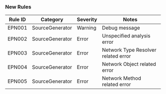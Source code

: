 ### New Rules

Rule ID | Category | Severity | Notes
--------|----------|----------|--------------------
EPN001  | SourceGenerator     | Warning  | Debug message
EPN002  | SourceGenerator     | Error  | Unspecified analysis error
EPN003  | SourceGenerator     | Error  | Network Type Resolver related error
EPN004  | SourceGenerator     | Error  | Network Object related error
EPN005  | SourceGenerator     | Error  | Network Method related error